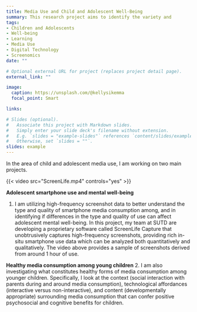 ```yaml
---
title: Media Use and Child and Adolescent Well-Being
summary: This research project aims to identify the variety and 
tags:
- Children and Adolescents
- Well-being
- Learning
- Media Use
- Digital Technology
- Screenomics
date: ""

# Optional external URL for project (replaces project detail page).
external_link: ""

image:
  caption: https://unsplash.com/@kellysikemma
  focal_point: Smart

links:

# Slides (optional).
#   Associate this project with Markdown slides.
#   Simply enter your slide deck's filename without extension.
#   E.g. `slides = "example-slides"` references `content/slides/example-slides.md`.
#   Otherwise, set `slides = ""`.
slides: example
---
```


In the area of child and adolescent media use, I am working on two main projects. 

{{< video src="ScreenLife.mp4" controls="yes" >}}

**Adolescent smartphone use and mental well-being**
1. I am utilizing high-frequency screenshot data to better understand the type and quality of smartphone media consumption among, and in identifying if differences in the type and quality of use can affect adolescent mental well-being. In this project, my team at SUTD are developing a proprietary software called ScreenLife Capture that unobtrusively captures high-frequency screenshots, providing rich in-situ smartphone use data which can be analyzed both quantitatively and qualitatively. The video above provides a sample of screenshots derived from around 1 hour of use.

**Healthy media consumption among young children**
2. I am also investigating what constitutes healthy forms of media consumption among younger children. Specifically, I look at the context (social interaction with parents during and around media consumption), technological affordances (interactive versus non-interactive), and content (developmentally appropriate) surrounding media consumption that can confer positive psychosocial and cognitive benefits for children.
